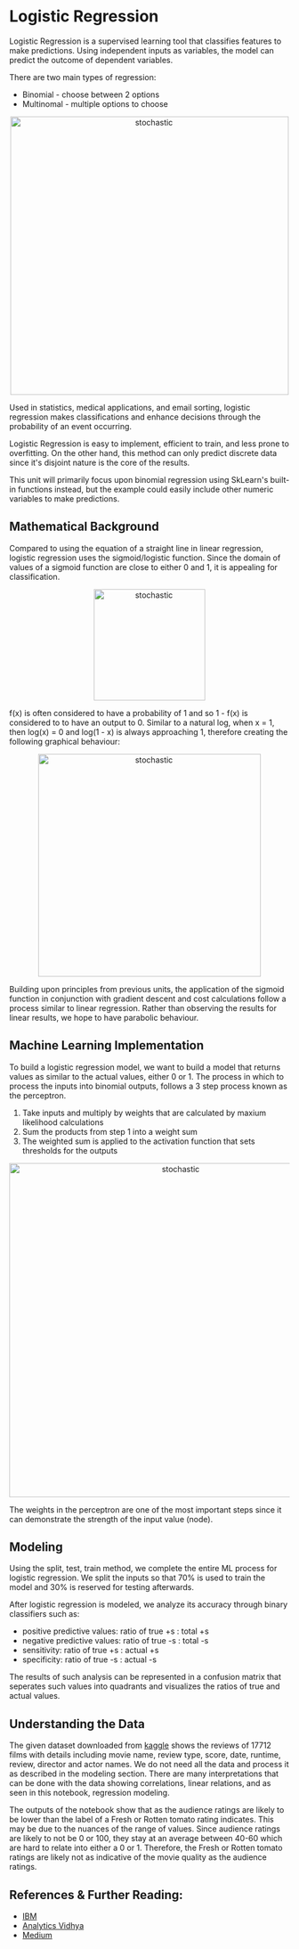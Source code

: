 # Logistic Regression

Logistic Regression is a supervised learning tool that classifies features to make  predictions. Using independent inputs as variables, the model can predict the outcome of dependent variables. 

There are two main types of regression: 
- Binomial - choose between 2 options
- Multinomal - multiple options to choose 

<p align="center">
<img src="https://user-images.githubusercontent.com/97500105/205239716-85d1100c-f2c4-43e1-b408-f9ca6ba753d7.png" alt="stochastic" style="width:500px;"/>
</p>

Used in statistics, medical applications, and email sorting, logistic regression makes classifications and enhance decisions through the probability of an event occurring. 

Logistic Regression is easy to implement, efficient to train, and less prone to overfitting. On the other hand, this method can only predict discrete data since it's disjoint nature is the core of the results. 

This unit will primarily focus upon binomial regression using SkLearn's built-in functions instead, but the example could easily include other numeric variables to make predictions. 

## Mathematical Background

Compared to using the equation of a straight line in linear regression, logistic regression uses the sigmoid/logistic function. Since the domain of values of a sigmoid function are close to either 0 and 1, it is appealing for classification.

<p align="center">
<img src="https://user-images.githubusercontent.com/97500105/205240300-b458998b-dd1d-4838-bf94-1efe3f2fd809.png" alt="stochastic" style="width:200px;"/>
</p>

f(x) is often considered to have a probability of 1 and so 1 - f(x) is considered to to have an output to 0. Similar to a natural log, when x = 1, then log(x) = 0 and log(1 - x) is always approaching 1, therefore creating the following graphical behaviour:

<p align="center">
<img src="https://user-images.githubusercontent.com/97500105/205260985-23dde321-cd39-4c9b-8690-d0dbbe3f8a91.png" alt="stochastic" style="width:400px;"/>
</p>

Building upon principles from previous units, the application of the sigmoid function in conjunction with gradient descent and cost calculations follow a process similar to linear regression. Rather than observing the results for linear results, we hope to have parabolic behaviour.

## Machine Learning Implementation

To build a logistic regression model, we want to build a model that returns values as similar to the actual values, either 0 or 1. The process in which to process the inputs into binomial outputs, follows a 3 step process known as the perceptron. 
1. Take inputs and multiply by weights that are calculated by maxium likelihood calculations
2. Sum the products from step 1 into a weight sum
3. The weighted sum is applied to the activation function that sets thresholds for the outputs

<p align="center">
<img src="https://user-images.githubusercontent.com/97500105/205265065-96f14665-520d-4e64-b66f-2a5984af548b.png" alt="stochastic" style="width:600px;"/>
</p>

The weights in the perceptron are one of the most important steps since it can demonstrate the strength of the input value (node).

## Modeling

Using the split, test, train method, we complete the entire ML process for logistic regression. We split the inputs so that 70% is used to train the model and 30% is reserved for testing afterwards.

After logistic regression is modeled, we analyze its accuracy through binary classifiers such as:
- positive predictive values: ratio of true +s : total +s
- negative predictive values: ratio of true -s : total -s
- sensitivity: ratio of true +s : actual +s
- specificity: ratio of true -s : actual -s

The results of such analysis can be represented in a confusion matrix that seperates such values into quadrants and visualizes the ratios of true and actual values.

## Understanding the Data
The given dataset downloaded from [kaggle](https://www.kaggle.com/datasets/stefanoleone992/rotten-tomatoes-movies-and-critic-reviews-dataset?resource=download) shows the reviews of 17712 films with details including movie name, review type, score, date, runtime, review, director and actor names. We do not need all the data and process it as described in the modeling section. There are many interpretations that can be done with the data showing correlations, linear relations, and as seen in this notebook, regression modeling.

The outputs of the notebook show that as the audience ratings are likely to be lower than the label of a Fresh or Rotten tomato rating indicates. This may be due to the nuances of the range of values. Since audience ratings are likely to not be 0 or 100, they stay at an average between 40-60 which are hard to relate into either a 0 or 1. Therefore, the Fresh or Rotten tomato ratings are likely not as indicative of the movie quality as the audience ratings.

## References & Further Reading:
- [IBM](https://www.ibm.com/topics/logistic-regression)
- [Analytics Vidhya](https://www.analyticsvidhya.com/blog/2022/01/logistic-regression-an-introductory-note/)
- [Medium](https://medium.com/@toyg_68342/red-wine-quality-classification-with-logistic-regression-8cbe6aa12b67)
